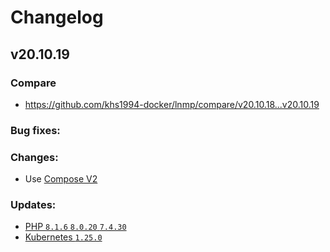 # Changelog

## v20.10.19

### Compare

* https://github.com/khs1994-docker/lnmp/compare/v20.10.18...v20.10.19

### Bug fixes:

### Changes:

* Use [Compose V2](https://docs.docker.com/compose/install/compose-plugin/)

### Updates:

* [PHP `8.1.6` `8.0.20` `7.4.30`](https://www.php.net/ChangeLog-8.php#8.1.6)
* [Kubernetes `1.25.0`](https://github.com/kubernetes/kubernetes/releases/tag/v1.25.0)
